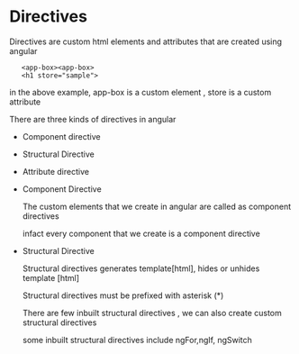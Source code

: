 # Directives

   Directives are custom html elements and attributes that
   are created using angular 
```
   <app-box><app-box>
   <h1 store="sample">
```


in the above example, app-box is a custom element , store is a custom
attribute

There are three kinds of directives in angular

* Component directive
* Structural Directive
* Attribute directive

* Component Directive
   
     The custom elements that we create in angular are called
     as component directives

     infact every component that we create is a component directive

* Structural Directive

     Structural directives generates template[html], hides or unhides template
     [html]

     Structural directives must be prefixed with asterisk (*)

     There are few inbuilt structural directives , we can also create custom
     structural directives

     some inbuilt structural directives include  ngFor,ngIf, ngSwitch

     